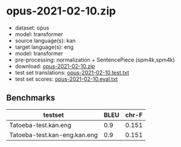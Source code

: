 # opus-2021-02-10.zip

* dataset: opus
* model: transformer
* source language(s): kan
* target language(s): eng
* model: transformer
* pre-processing: normalization + SentencePiece (spm4k,spm4k)
* download: [opus-2021-02-10.zip](https://object.pouta.csc.fi/Tatoeba-MT-models/kan-eng/opus-2021-02-10.zip)
* test set translations: [opus-2021-02-10.test.txt](https://object.pouta.csc.fi/Tatoeba-MT-models/kan-eng/opus-2021-02-10.test.txt)
* test set scores: [opus-2021-02-10.eval.txt](https://object.pouta.csc.fi/Tatoeba-MT-models/kan-eng/opus-2021-02-10.eval.txt)

## Benchmarks

| testset               | BLEU  | chr-F |
|-----------------------|-------|-------|
| Tatoeba-test.kan.eng 	| 0.9 	| 0.151 |
| Tatoeba-test.kan-eng.kan.eng 	| 0.9 	| 0.151 |

